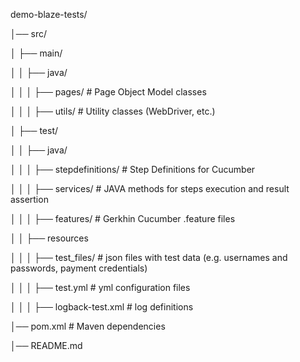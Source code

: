demo-blaze-tests/

│── src/

│   ├── main/

│   │   ├── java/

│   │   │   ├── pages/          # Page Object Model classes

│   │   │   ├── utils/          # Utility classes (WebDriver, etc.)

│   ├── test/

│   │   ├── java/

│   │   │   ├── stepdefinitions/ # Step Definitions for Cucumber

│   │   │   ├── services/        # JAVA methods for steps execution and result assertion

│   │   │   ├── features/        # Gerkhin Cucumber .feature files

│   │   ├── resources 

│   │   │   ├── test_files/      # json files with test data (e.g. usernames and passwords, payment credentials)

│   │   │   ├── test.yml         # yml configuration files

│   │   │   ├── logback-test.xml # log definitions

│── pom.xml                      # Maven dependencies

│── README.md
